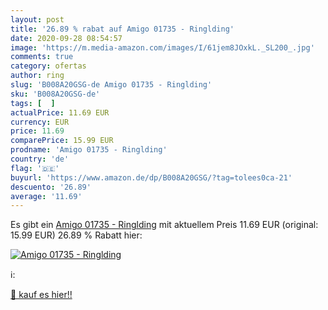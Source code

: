 ```yaml
---
layout: post
title: '26.89 % rabat auf Amigo 01735 - Ringlding'
date: 2020-09-28 08:54:57
image: 'https://m.media-amazon.com/images/I/61jem8JOxkL._SL200_.jpg'
comments: true
category: ofertas
author: ring
slug: 'B008A20GSG-de Amigo 01735 - Ringlding'
sku: 'B008A20GSG-de'
tags: [  ]
actualPrice: 11.69 EUR
currency: EUR
price: 11.69
comparePrice: 15.99 EUR
prodname: 'Amigo 01735 - Ringlding'
country: 'de'
flag: '🇩🇪'
buyurl: 'https://www.amazon.de/dp/B008A20GSG/?tag=tolees0ca-21'
descuento: '26.89'
average: '11.69'
---
```


Es gibt ein [Amigo 01735 - Ringlding](https://www.amazon.de/dp/B008A20GSG/?tag=tolees0ca-21) mit aktuellem Preis 11.69 EUR (original: 15.99 EUR) 26.89 % Rabatt hier:

[![Amigo 01735 - Ringlding](https://m.media-amazon.com/images/I/61jem8JOxkL._SL200_.jpg)](https://www.amazon.de/dp/B008A20GSG/?tag=tolees0ca-21)

ℹ️:


[🛒 kauf es hier!!](https://www.amazon.de/dp/B008A20GSG/?tag=tolees0ca-21)
